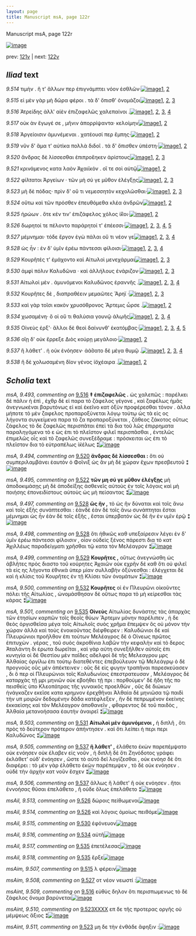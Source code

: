 ```yaml
---
layout: page
title: Manuscript msA, page 122r
---
```


Manuscript msA, page 122r

[![image](http://www.homermultitext.org/iipsrv?OBJ=IIP,1.0&FIF=/project/homer/pyramidal/deepzoom/hmt/vaimg/2017a/VA122RN_0294.tif&WID=100&CVT=JPEG)](http://www.homermultitext.org/ict2/?urn=urn:cite2:hmt:vaimg.2017a:VA122RN_0294)

prev:  [121v](../121v) | next:  [122v](../122v)

## *Iliad* text

*9.514* <a id="9.514"/> τιμὴν . ἥ τ' ἄλλων περ ἐπιγνάμπτει νόον ἐσθλῶν·[![image](http://www.homermultitext.org/iipsrv?OBJ=IIP,1.0&FIF=/project/homer/pyramidal/deepzoom/hmt/vaimg/2017a/VA122RN_0294.tif&RGN=0.2022,0.2119,0.4204,0.021&WID=1000&CVT=JPEG)](http://www.homermultitext.org/ict2/?urn=urn:cite2:hmt:vaimg.2017a:VA122RN_0294@0.2022,0.2119,0.4204,0.021)[1](#msA_9.667), [2](#msA_9.1)

*9.515* <a id="9.515"/> εἰ μὲν γὰρ μὴ δῶρα φέροι . τὰ δ' ὄπισθ' ὀνομάζοι[![image](http://www.homermultitext.org/iipsrv?OBJ=IIP,1.0&FIF=/project/homer/pyramidal/deepzoom/hmt/vaimg/2017a/VA122RN_0294.tif&RGN=0.2012,0.2322,0.4204,0.021&WID=1000&CVT=JPEG)](http://www.homermultitext.org/ict2/?urn=urn:cite2:hmt:vaimg.2017a:VA122RN_0294@0.2012,0.2322,0.4204,0.021)[1](#msA_9.667), [2](#msAim_9.507), [3](#msA_9.1)

*9.516* <a id="9.516"/> Ἀτρείδης ἀλλ' αἰὲν ἐπιζαφελῶς χαλεπαίνοι .[![image](http://www.homermultitext.org/iipsrv?OBJ=IIP,1.0&FIF=/project/homer/pyramidal/deepzoom/hmt/vaimg/2017a/VA122RN_0294.tif&RGN=0.2012,0.2517,0.4204,0.021&WID=1000&CVT=JPEG)](http://www.homermultitext.org/ict2/?urn=urn:cite2:hmt:vaimg.2017a:VA122RN_0294@0.2012,0.2517,0.4204,0.021)[1](#msA_9.667), [2](#msA_9.493), [3](#msAint_9.509), [4](#msA_9.1)

*9.517* <a id="9.517"/> οὐκ ὰν ἔγωγέ σε , μῆνιν ἀπορρίψαντα· κελοίμην[![image](http://www.homermultitext.org/iipsrv?OBJ=IIP,1.0&FIF=/project/homer/pyramidal/deepzoom/hmt/vaimg/2017a/VA122RN_0294.tif&RGN=0.1992,0.2705,0.4204,0.021&WID=1000&CVT=JPEG)](http://www.homermultitext.org/ict2/?urn=urn:cite2:hmt:vaimg.2017a:VA122RN_0294@0.1992,0.2705,0.4204,0.021)[1](#msA_9.667), [2](#msA_9.1)

*9.518* <a id="9.518"/> Ἀργείοισιν ἀμυνέμεναι . χατέουσί περ ἔμπης·[![image](http://www.homermultitext.org/iipsrv?OBJ=IIP,1.0&FIF=/project/homer/pyramidal/deepzoom/hmt/vaimg/2017a/VA122RN_0294.tif&RGN=0.1952,0.2885,0.4204,0.021&WID=1000&CVT=JPEG)](http://www.homermultitext.org/ict2/?urn=urn:cite2:hmt:vaimg.2017a:VA122RN_0294@0.1952,0.2885,0.4204,0.021)[1](#msA_9.667), [2](#msA_9.1)

*9.519* <a id="9.519"/> νῦν δ' ἅμα τ' αὐτίκα πολλὰ διδοῖ . τά δ' ὄπισθεν ὑπέστη·[![image](http://www.homermultitext.org/iipsrv?OBJ=IIP,1.0&FIF=/project/homer/pyramidal/deepzoom/hmt/vaimg/2017a/VA122RN_0294.tif&RGN=0.1942,0.3073,0.4515,0.0225&WID=1000&CVT=JPEG)](http://www.homermultitext.org/ict2/?urn=urn:cite2:hmt:vaimg.2017a:VA122RN_0294@0.1942,0.3073,0.4515,0.0225)[1](#msA_9.667), [2](#msA_9.1)

*9.520* <a id="9.520"/> ἄνδρας δὲ λίσσεσθαι ἐπιπροἕηκεν ἀρίστους[![image](http://www.homermultitext.org/iipsrv?OBJ=IIP,1.0&FIF=/project/homer/pyramidal/deepzoom/hmt/vaimg/2017a/VA122RN_0294.tif&RGN=0.1922,0.3276,0.4515,0.0225&WID=1000&CVT=JPEG)](http://www.homermultitext.org/ict2/?urn=urn:cite2:hmt:vaimg.2017a:VA122RN_0294@0.1922,0.3276,0.4515,0.0225)[1](#msA_9.667), [2](#msA_9.494), [3](#msA_9.1)

*9.521* <a id="9.521"/> κρινάμενος κατα λαὸν Ἀχαιϊκὸν . οἵ τε σοὶ αὐτῷ[![image](http://www.homermultitext.org/iipsrv?OBJ=IIP,1.0&FIF=/project/homer/pyramidal/deepzoom/hmt/vaimg/2017a/VA122RN_0294.tif&RGN=0.1932,0.3449,0.4214,0.0225&WID=1000&CVT=JPEG)](http://www.homermultitext.org/ict2/?urn=urn:cite2:hmt:vaimg.2017a:VA122RN_0294@0.1932,0.3449,0.4214,0.0225)[1](#msA_9.667), [2](#msA_9.1)

*9.522* <a id="9.522"/> φίλτατοι Ἀργείων · τῶν μὴ σύ γε μῦθον ἐλέγξῃς[![image](http://www.homermultitext.org/iipsrv?OBJ=IIP,1.0&FIF=/project/homer/pyramidal/deepzoom/hmt/vaimg/2017a/VA122RN_0294.tif&RGN=0.1922,0.3629,0.4214,0.0225&WID=1000&CVT=JPEG)](http://www.homermultitext.org/ict2/?urn=urn:cite2:hmt:vaimg.2017a:VA122RN_0294@0.1922,0.3629,0.4214,0.0225)[1](#msA_9.667), [2](#msA_9.495), [3](#msA_9.1)

*9.523* <a id="9.523"/> μὴ δὲ πόδας· πρὶν δ' οὔ τι νεμεσσητὸν κεχολῶσθαι·[![image](http://www.homermultitext.org/iipsrv?OBJ=IIP,1.0&FIF=/project/homer/pyramidal/deepzoom/hmt/vaimg/2017a/VA122RN_0294.tif&RGN=0.1892,0.3824,0.4214,0.0225&WID=1000&CVT=JPEG)](http://www.homermultitext.org/ict2/?urn=urn:cite2:hmt:vaimg.2017a:VA122RN_0294@0.1892,0.3824,0.4214,0.0225)[1](#msA_9.667), [2](#msAint_9.511), [3](#msA_9.1)

*9.524* <a id="9.524"/> οὕτω καὶ τῶν πρόσθεν ἐπευθόμεθα κλέα ἀνδρῶν[![image](http://www.homermultitext.org/iipsrv?OBJ=IIP,1.0&FIF=/project/homer/pyramidal/deepzoom/hmt/vaimg/2017a/VA122RN_0294.tif&RGN=0.1942,0.4012,0.4274,0.0225&WID=1000&CVT=JPEG)](http://www.homermultitext.org/ict2/?urn=urn:cite2:hmt:vaimg.2017a:VA122RN_0294@0.1942,0.4012,0.4274,0.0225)[1](#msA_9.667), [2](#msA_9.1)

*9.525* <a id="9.525"/> ἡρώων . ὅτε κέν τιν' ἐπιζάφελος χόλος ί̄̈κοι·[![image](http://www.homermultitext.org/iipsrv?OBJ=IIP,1.0&FIF=/project/homer/pyramidal/deepzoom/hmt/vaimg/2017a/VA122RN_0294.tif&RGN=0.1922,0.4207,0.4274,0.0225&WID=1000&CVT=JPEG)](http://www.homermultitext.org/ict2/?urn=urn:cite2:hmt:vaimg.2017a:VA122RN_0294@0.1922,0.4207,0.4274,0.0225)[1](#msA_9.667), [2](#msA_9.1)

*9.526* <a id="9.526"/> δωρητοί τε πέλοντο παράρητοί τ' ἐπέεσσι·[![image](http://www.homermultitext.org/iipsrv?OBJ=IIP,1.0&FIF=/project/homer/pyramidal/deepzoom/hmt/vaimg/2017a/VA122RN_0294.tif&RGN=0.1872,0.4388,0.4274,0.0225&WID=1000&CVT=JPEG)](http://www.homermultitext.org/ict2/?urn=urn:cite2:hmt:vaimg.2017a:VA122RN_0294@0.1872,0.4388,0.4274,0.0225)[1](#msA_9.667), [2](#msAil_9.513), [3](#msAil_9.514), [4](#msA_9.496), [5](#msA_9.1)

*9.527* <a id="9.527"/> μέμνημαι· τόδε ἔργον ἐγὼ πάλαι οὔ τι νέον γε[![image](http://www.homermultitext.org/iipsrv?OBJ=IIP,1.0&FIF=/project/homer/pyramidal/deepzoom/hmt/vaimg/2017a/VA122RN_0294.tif&RGN=0.1842,0.4606,0.4274,0.0225&WID=1000&CVT=JPEG)](http://www.homermultitext.org/ict2/?urn=urn:cite2:hmt:vaimg.2017a:VA122RN_0294@0.1842,0.4606,0.4274,0.0225)[1](#msA_9.667), [2](#msA_9.504), [3](#msAim_9.508), [4](#msA_9.1)

*9.528* <a id="9.528"/> ὡς ἦν : ἐν δ' ὑμῖν ἐρέω πάντεσσι φίλοισι·[![image](http://www.homermultitext.org/iipsrv?OBJ=IIP,1.0&FIF=/project/homer/pyramidal/deepzoom/hmt/vaimg/2017a/VA122RN_0294.tif&RGN=0.1802,0.4763,0.3744,0.0225&WID=1000&CVT=JPEG)](http://www.homermultitext.org/ict2/?urn=urn:cite2:hmt:vaimg.2017a:VA122RN_0294@0.1802,0.4763,0.3744,0.0225)[1](#msA_9.667), [2](#msA_9.497), [3](#msA_9.498), [4](#msA_9.1)

*9.529* <a id="9.529"/> Κουρῆτές τ' ἐμάχοντο καὶ Αἰτωλοὶ μενεχάρμαι[![image](http://www.homermultitext.org/iipsrv?OBJ=IIP,1.0&FIF=/project/homer/pyramidal/deepzoom/hmt/vaimg/2017a/VA122RN_0294.tif&RGN=0.1862,0.4959,0.4204,0.0225&WID=1000&CVT=JPEG)](http://www.homermultitext.org/ict2/?urn=urn:cite2:hmt:vaimg.2017a:VA122RN_0294@0.1862,0.4959,0.4204,0.0225)[1](#msA_9.667), [2](#msA_9.499), [3](#msA_9.1)

*9.530* <a id="9.530"/> ἀμφὶ πόλιν Καλυδῶνα · καὶ ἀλλήλους ἐνάριζον·[![image](http://www.homermultitext.org/iipsrv?OBJ=IIP,1.0&FIF=/project/homer/pyramidal/deepzoom/hmt/vaimg/2017a/VA122RN_0294.tif&RGN=0.1872,0.5162,0.4204,0.0225&WID=1000&CVT=JPEG)](http://www.homermultitext.org/ict2/?urn=urn:cite2:hmt:vaimg.2017a:VA122RN_0294@0.1872,0.5162,0.4204,0.0225)[1](#msA_9.667), [2](#msAil_9.515), [3](#msA_9.1)

*9.531* <a id="9.531"/> Αἰτωλοὶ μὲν . ἀμυνόμενοι Καλυδῶνος ἐραννῆς .[![image](http://www.homermultitext.org/iipsrv?OBJ=IIP,1.0&FIF=/project/homer/pyramidal/deepzoom/hmt/vaimg/2017a/VA122RN_0294.tif&RGN=0.1852,0.5334,0.4274,0.0225&WID=1000&CVT=JPEG)](http://www.homermultitext.org/ict2/?urn=urn:cite2:hmt:vaimg.2017a:VA122RN_0294@0.1852,0.5334,0.4274,0.0225)[1](#msA_9.502), [2](#msA_9.667), [3](#msA_9.503), [4](#msA_9.1)

*9.532* <a id="9.532"/> Κουρῆτες δὲ , διαπραθέειν μεμαῶτες Ἄρηϊ ·[![image](http://www.homermultitext.org/iipsrv?OBJ=IIP,1.0&FIF=/project/homer/pyramidal/deepzoom/hmt/vaimg/2017a/VA122RN_0294.tif&RGN=0.1812,0.5545,0.4274,0.0225&WID=1000&CVT=JPEG)](http://www.homermultitext.org/ict2/?urn=urn:cite2:hmt:vaimg.2017a:VA122RN_0294@0.1812,0.5545,0.4274,0.0225)[1](#msA_9.667), [2](#msA_9.500), [3](#msA_9.1)

*9.533* <a id="9.533"/> καὶ γὰρ τοῖσι κακὸν χρυσόθρονος Ἄρτεμις ὦρσε .[![image](http://www.homermultitext.org/iipsrv?OBJ=IIP,1.0&FIF=/project/homer/pyramidal/deepzoom/hmt/vaimg/2017a/VA122RN_0294.tif&RGN=0.1792,0.5702,0.4274,0.0225&WID=1000&CVT=JPEG)](http://www.homermultitext.org/ict2/?urn=urn:cite2:hmt:vaimg.2017a:VA122RN_0294@0.1792,0.5702,0.4274,0.0225)[1](#msA_9.667), [2](#msA_9.1)

*9.534* <a id="9.534"/> χωσαμένη· ὅ οἱ οὔ τι θαλύσια γουνῷ ἀλῳῆς[![image](http://www.homermultitext.org/iipsrv?OBJ=IIP,1.0&FIF=/project/homer/pyramidal/deepzoom/hmt/vaimg/2017a/VA122RN_0294.tif&RGN=0.1782,0.5943,0.4274,0.0225&WID=1000&CVT=JPEG)](http://www.homermultitext.org/ict2/?urn=urn:cite2:hmt:vaimg.2017a:VA122RN_0294@0.1782,0.5943,0.4274,0.0225)[1](#msA_9.667), [2](#msAint_9.512), [3](#msAil_9.516), [4](#msA_9.1)

*9.535* <a id="9.535"/> Οἰνεὺς ἐρξ'· ἄλλοι δὲ θεοὶ δαίνυνθ' ἑκατόμβας·[![image](http://www.homermultitext.org/iipsrv?OBJ=IIP,1.0&FIF=/project/homer/pyramidal/deepzoom/hmt/vaimg/2017a/VA122RN_0294.tif&RGN=0.1782,0.6131,0.4274,0.0225&WID=1000&CVT=JPEG)](http://www.homermultitext.org/ict2/?urn=urn:cite2:hmt:vaimg.2017a:VA122RN_0294@0.1782,0.6131,0.4274,0.0225)[1](#msA_9.667), [2](#msA_9.501), [3](#msAil_9.518), [4](#msAil_9.517), [5](#msA_9.1)

*9.536* <a id="9.536"/> οἴῃ δ' οὐκ ἔρρεξε Διὸς κούρῃ μεγάλοιο·[![image](http://www.homermultitext.org/iipsrv?OBJ=IIP,1.0&FIF=/project/homer/pyramidal/deepzoom/hmt/vaimg/2017a/VA122RN_0294.tif&RGN=0.1772,0.6296,0.4274,0.0225&WID=1000&CVT=JPEG)](http://www.homermultitext.org/ict2/?urn=urn:cite2:hmt:vaimg.2017a:VA122RN_0294@0.1772,0.6296,0.4274,0.0225)[1](#msA_9.667), [2](#msA_9.1)

*9.537* <a id="9.537"/> ἢ λάθετ' . ἠ οὐκ ἐνόησεν· ἀά̄σατο δὲ μέγα θυμῷ .[![image](http://www.homermultitext.org/iipsrv?OBJ=IIP,1.0&FIF=/project/homer/pyramidal/deepzoom/hmt/vaimg/2017a/VA122RN_0294.tif&RGN=0.1802,0.6491,0.4274,0.0225&WID=1000&CVT=JPEG)](http://www.homermultitext.org/ict2/?urn=urn:cite2:hmt:vaimg.2017a:VA122RN_0294@0.1802,0.6491,0.4274,0.0225)[1](#msA_9.667), [2](#msA_9.506), [3](#msA_9.505), [4](#msA_9.1)

*9.538* <a id="9.538"/> ἣ δὲ χολωσαμένη δῖον γένος ἰ̈οχέαιρα .[![image](http://www.homermultitext.org/iipsrv?OBJ=IIP,1.0&FIF=/project/homer/pyramidal/deepzoom/hmt/vaimg/2017a/VA122RN_0294.tif&RGN=0.1792,0.6687,0.4274,0.0225&WID=1000&CVT=JPEG)](http://www.homermultitext.org/ict2/?urn=urn:cite2:hmt:vaimg.2017a:VA122RN_0294@0.1792,0.6687,0.4274,0.0225)[1](#msA_9.667), [2](#msA_9.1)

## *Scholia* text

*msA, 9.493, commenting on* [9.516](#9.516)  <a id="msA_9.493"/> **‡ ἐπιζαφελῶς .** ὡς χαλεπῶς : παρέλκει δὲ πάλιν ἡ ἐπὶ , ἐχθρ δὲ εἰ παρα τὸ ζάφελος γέγονε , καὶ ζαφέλως ἡμᾶς ἀνεγνωκέναι βαρυτόνως εἰ καὶ ἐκεῖνο κατ ὀξὺν προφέρεσθαι τόνον . ἀλλα μήποτε τὸ μὲν ζαφελος προπαροξύνεται λόγῳ τούτῳ ὡς τὰ εἰς ος λήγοντα συγκείμενα παρα τὸ ζα προπαροξύνεται , ζάθεος ζάκοτος οὕτως ζάφελος τὸ δε ζαφελῶς περισπᾶται ἐπεὶ τὰ δια τοῦ λῶς ἐπιρρηματα παραληγόμενα τὸ ε ὡς ἐπι τὸ πλεῖστον φιλεῖ περισπᾶσθαι , ἐντελῶς ἐπιμελῶς οἷς καὶ τὸ ζαφελῶς συνεξέδραμε : πρόσκειται ὡς ἐπι τὸ πλεῖστον δια τὸ εὐτραπέλως ἰ̈κέλως ⁑[![image](http://www.homermultitext.org/iipsrv?OBJ=IIP,1.0&FIF=/project/homer/pyramidal/deepzoom/hmt/vaimg/2017a/VA122RN_0294.tif&RGN=0.1882,0.0992,0.6306,0.0639&WID=1000&CVT=JPEG)](http://www.homermultitext.org/ict2/?urn=urn:cite2:hmt:vaimg.2017a:VA122RN_0294@0.1882,0.0992,0.6306,0.0639)

*msA, 9.494, commenting on* [9.520](#9.520)  <a id="msA_9.494"/> **ἄνδρας δὲ λίσσεσθαι :** ὅτι οὐ συμπεριλαμβάνει ἑαυτὸν ὁ Φοῖνιξ ὡς ἂν μὴ δὲ χώραν ἔχων πρεσβευτοῦ ⁑[![image](http://www.homermultitext.org/iipsrv?OBJ=IIP,1.0&FIF=/project/homer/pyramidal/deepzoom/hmt/vaimg/2017a/VA122RN_0294.tif&RGN=0.1942,0.1488,0.6306,0.0263&WID=1000&CVT=JPEG)](http://www.homermultitext.org/ict2/?urn=urn:cite2:hmt:vaimg.2017a:VA122RN_0294@0.1942,0.1488,0.6306,0.0263)

*msA, 9.495, commenting on* [9.522](#9.522)  <a id="msA_9.495"/> **τῶν μη σύ γε μῦθον ἐλέγξῃς** μὴ ἀποδοκιμάσῃς μὴ δὲ ἀποδείξης ἀσθενεῖς αὐτοὺς ἐν τοῖς λόγοις καὶ μὴ ποιήσης ἐπονειδίστους αὐτοὺς ὡς μὴ πείσαντας ⁑[![image](http://www.homermultitext.org/iipsrv?OBJ=IIP,1.0&FIF=/project/homer/pyramidal/deepzoom/hmt/vaimg/2017a/VA122RN_0294.tif&RGN=0.1862,0.1638,0.6306,0.0263&WID=1000&CVT=JPEG)](http://www.homermultitext.org/ict2/?urn=urn:cite2:hmt:vaimg.2017a:VA122RN_0294@0.1862,0.1638,0.6306,0.0263)

*msA, 9.497, commenting on* [9.528](#9.528)  <a id="msA_9.497"/> **ὣς ἢν ,** τὸ ὡς ἢν δύναται καὶ τοῖς ἄνω καὶ τοῖς ἐξῆς συνάπτεσθαι : ἐὰνδὲ ἐὰν δὲ τοῖς ἄνω συνάπτηται ἔσται μέμνημαι ὡς ἦν ἐὰν δὲ τοῖς ἑξῆς , ἔσται ὑπερβατόν ὡς δὲ ἢν ἐν υμῖν ἐρῷ ⁑[![image](http://www.homermultitext.org/iipsrv?OBJ=IIP,1.0&FIF=/project/homer/pyramidal/deepzoom/hmt/vaimg/2017a/VA122RN_0294.tif&RGN=0.6186,0.2051,0.2022,0.0601&WID=1000&CVT=JPEG)](http://www.homermultitext.org/ict2/?urn=urn:cite2:hmt:vaimg.2017a:VA122RN_0294@0.6186,0.2051,0.2022,0.0601)

*msA, 9.498, commenting on* [9.528](#9.528)  <a id="msA_9.498"/> ὅτι ἡθικῶς καθ υπεξαίρεσιν λέγει ἐν δ' ὑμῖν ἐρέω πάντεσσι φίλοισιν , οἷον οὐδεὶς ξένος πάρεστι δια τὸ κατ Ἀχιλλέως παραδείγματι χρῆσθαι τῷ κατα τὸν Μελέαγρον ⁑[![image](http://www.homermultitext.org/iipsrv?OBJ=IIP,1.0&FIF=/project/homer/pyramidal/deepzoom/hmt/vaimg/2017a/VA122RN_0294.tif&RGN=0.6236,0.2615,0.2022,0.0601&WID=1000&CVT=JPEG)](http://www.homermultitext.org/ict2/?urn=urn:cite2:hmt:vaimg.2017a:VA122RN_0294@0.6236,0.2615,0.2022,0.0601)

*msA, 9.499, commenting on* [9.529](#9.529)  <a id="msA_9.499"/> **Κουρῆτες ,** οὕτως ἀνεγνώσθη ὡς ἀβλῆτες πρὸς διαστο τοῦ κούρητες Ἀχαιῶν οὐκ εχρῆν δέ καθ ὅτι οὐ φιλεῖ τὰ εἰς ης λήγοντα ἐθνικὰ ὑπερ μίαν συλλαβὴν ὀξύνεσθαι : ἐλέγχεται δὲ καὶ ἡ κλίσις τοῦ Κουρῆτες ἐν τῇ Κλίσει τῶν ὀνομάτων ⁑[![image](http://www.homermultitext.org/iipsrv?OBJ=IIP,1.0&FIF=/project/homer/pyramidal/deepzoom/hmt/vaimg/2017a/VA122RN_0294.tif&RGN=0.6076,0.3201,0.2202,0.0811&WID=1000&CVT=JPEG)](http://www.homermultitext.org/ict2/?urn=urn:cite2:hmt:vaimg.2017a:VA122RN_0294@0.6076,0.3201,0.2202,0.0811)

*msA, 9.500, commenting on* [9.532](#9.532)  <a id="msA_9.500"/> **Κουρῆτες** οἱ ἐν Πλευρῶνι οἰκοῦντες πόλει τῆς Αἰτωλίας , ὠνομάσθησαν δὲ οὕτως παρα τὸ μὴ κείρεσθαι τὰς κάρας ⁑[![image](http://www.homermultitext.org/iipsrv?OBJ=IIP,1.0&FIF=/project/homer/pyramidal/deepzoom/hmt/vaimg/2017a/VA122RN_0294.tif&RGN=0.6086,0.3982,0.2202,0.0496&WID=1000&CVT=JPEG)](http://www.homermultitext.org/ict2/?urn=urn:cite2:hmt:vaimg.2017a:VA122RN_0294@0.6086,0.3982,0.2202,0.0496)

*msA, 9.501, commenting on* [9.535](#9.535)  <a id="msA_9.501"/> **Οἰνεὺς** Αἰτωλίας δυνάστης τὰς ἀπαρχὰς τῶν ἑτησίων καρπῶν τοῖς θεοῖς θύων Ἄρτεμιν μόνην παρέλιπεν , ἡ δε θεὸς ὀργισθεῖσα μέγα τοῖς Αἰτωλοῖς συὸς χρῆμα ἔπεμψεν ὃς οὐ μόνον τὴν χώραν ἀλλὰ καὶ τοὺς ἐνοικοῦντας διέφθειρεν : Καλυδώνιοι δὲ καὶ Πλευρώνιοι προῆλθον ἐπι τούτων Μελέαγρος δὲ ὁ Οἰνεως πρῶτος ἐπιτυχὼν . γέρας , τοῦ συὸς ἀκροθίνια λαβῶν τὴν κεφαλὴν καὶ τὸ δερος Ἀταλάντη δι έρωτα δωρεῖται , καὶ γὰρ αύτη συνεξῆλθεν αὐτοῖς ἐπι κυνηγία οἱ δὲ Θεστίου μὲν παῖδες αδελφοὶ δὲ τῆς Μελεαγρου μρς Ἀλθαίας ὀργίλω ἐπι τούτῳ διατεθέντες ἐπεβούλευον τῷ Μελεάγρῳ ὁ δὲ προγνοὺς οὓς μὲν ἀπέκτεινεν : οὓς δὲ εἰς φυγην τραπῆναι παρεσκεύασεν , δι ὅ περ οἱ Πλευρώνιοι τοῖς Καλυδωνίοις ἐπεστρατευσαν , Μελέαγρος δὲ καταρχὰς τῇ μρι μηνιῶν οὐκ εβοήθει τῇ πρι : πορθούμεν' δὲ ἤδη τῆς πο πεισθεὶς ὑπο Κλεοπάτρας τῆς γυναικός προελθὼν , οὓς δὲ διώκων ἠνάγκαζεν εκεῖσε κατα κρημνον ἐρεχθῆναι Ἀλθαία δὲ μηνιῶσα τῷ παιδὶ τὴν υπ μοιρῶν δεδομένην δᾶδα κατέφλεξεν , ἢν δὲ πεπρωμένον ἐκείνης ἐκκαείσης καὶ τὸν Μελέαγρον ἀποθανεῖν , φθαρεντος δὲ τοῦ παιδὸς , Ἀλθαία μετανοήσασα ἑαυτὴν ἀναιρεῖ ⁑[![image](http://www.homermultitext.org/iipsrv?OBJ=IIP,1.0&FIF=/project/homer/pyramidal/deepzoom/hmt/vaimg/2017a/VA122RN_0294.tif&RGN=0.1592,0.4455,0.6627,0.2893&WID=1000&CVT=JPEG)](http://www.homermultitext.org/ict2/?urn=urn:cite2:hmt:vaimg.2017a:VA122RN_0294@0.1592,0.4455,0.6627,0.2893)

*msA, 9.503, commenting on* [9.531](#9.531)  <a id="msA_9.503"/> **Αἰτωλοὶ μὲν ἀμυνόμενοι ,** ἡ διπλῆ , ὅτι πρὸς τὸ δεύτερον πρότερον ἀπήντησεν . καὶ ὅτι λείπει ἡ περι περι Καλυδῶνος ⁑[![image](http://www.homermultitext.org/iipsrv?OBJ=IIP,1.0&FIF=/project/homer/pyramidal/deepzoom/hmt/vaimg/2017a/VA122RN_0294.tif&RGN=0.1642,0.7603,0.6587,0.0255&WID=1000&CVT=JPEG)](http://www.homermultitext.org/ict2/?urn=urn:cite2:hmt:vaimg.2017a:VA122RN_0294@0.1642,0.7603,0.6587,0.0255)

*msA, 9.505, commenting on* [9.537](#9.537)  <a id="msA_9.505"/> **ἢ λάθετ' ,** ἐλάθετο ἐκὼν παρεπέμψατο οὐκ ενόησεν οὐκ έλαβεν εἰς νοῦν , ἡ διπλῆ δὲ ὅτι Ζηνόδοτος γράφει ἐκλάθετ' οὐδ' ἐνόησεν , ὥστε τὸ αὐτὸ δεῖ λογίζεσθαι , οὐκ ενόησ δὲ ὅτι διαφέρει : τὸ μὲν γὰρ ἐλάθετο ἑκὼν παρέπεμψεν , τὸ δὲ οὐκ ενόησεν . οὐδὲ τὴν ἀρχὴν κατ νοῦν ἔσχεν ⁑[![image](http://www.homermultitext.org/iipsrv?OBJ=IIP,1.0&FIF=/project/homer/pyramidal/deepzoom/hmt/vaimg/2017a/VA122RN_0294.tif&RGN=0.1612,0.7926,0.6587,0.0346&WID=1000&CVT=JPEG)](http://www.homermultitext.org/ict2/?urn=urn:cite2:hmt:vaimg.2017a:VA122RN_0294@0.1612,0.7926,0.6587,0.0346)

*msA, 9.506, commenting on* [9.537](#9.537)  <a id="msA_9.506"/> ἄλλως ἢ λάθετ' ἢ οὐκ ενόησεν . ἤτοι ἐννοήσας θῦσαι ἐπελάθετο , ἢ οὐδε ὅλως ἐπελάθετο ⁑[![image](http://www.homermultitext.org/iipsrv?OBJ=IIP,1.0&FIF=/project/homer/pyramidal/deepzoom/hmt/vaimg/2017a/VA122RN_0294.tif&RGN=0.1632,0.8122,0.6587,0.0293&WID=1000&CVT=JPEG)](http://www.homermultitext.org/ict2/?urn=urn:cite2:hmt:vaimg.2017a:VA122RN_0294@0.1632,0.8122,0.6587,0.0293)

*msAil, 9.513, commenting on* [9.526](#9.526)  <a id="msAil_9.513"/> δώροις πείθωμενοι[![image](http://www.homermultitext.org/iipsrv?OBJ=IIP,1.0&FIF=/project/homer/pyramidal/deepzoom/hmt/vaimg/2017a/VA122RN_0294.tif&RGN=0.2122,0.4313,0.0961,0.0188&WID=1000&CVT=JPEG)](http://www.homermultitext.org/ict2/?urn=urn:cite2:hmt:vaimg.2017a:VA122RN_0294@0.2122,0.4313,0.0961,0.0188)

*msAil, 9.514, commenting on* [9.526](#9.526)  <a id="msAil_9.514"/> καὶ λόγοις ὁμοίως πειθόμε[![image](http://www.homermultitext.org/iipsrv?OBJ=IIP,1.0&FIF=/project/homer/pyramidal/deepzoom/hmt/vaimg/2017a/VA122RN_0294.tif&RGN=0.3834,0.435,0.1171,0.0188&WID=1000&CVT=JPEG)](http://www.homermultitext.org/ict2/?urn=urn:cite2:hmt:vaimg.2017a:VA122RN_0294@0.3834,0.435,0.1171,0.0188)

*msAil, 9.515, commenting on* [9.530](#9.530)  <a id="msAil_9.515"/> ἐφόνευον[![image](http://www.homermultitext.org/iipsrv?OBJ=IIP,1.0&FIF=/project/homer/pyramidal/deepzoom/hmt/vaimg/2017a/VA122RN_0294.tif&RGN=0.5516,0.5094,0.0531,0.0195&WID=1000&CVT=JPEG)](http://www.homermultitext.org/ict2/?urn=urn:cite2:hmt:vaimg.2017a:VA122RN_0294@0.5516,0.5094,0.0531,0.0195)

*msAil, 9.516, commenting on* [9.534](#9.534)  <a id="msAil_9.516"/> αὐτῆ[![image](http://www.homermultitext.org/iipsrv?OBJ=IIP,1.0&FIF=/project/homer/pyramidal/deepzoom/hmt/vaimg/2017a/VA122RN_0294.tif&RGN=0.2923,0.5853,0.0531,0.0195&WID=1000&CVT=JPEG)](http://www.homermultitext.org/ict2/?urn=urn:cite2:hmt:vaimg.2017a:VA122RN_0294@0.2923,0.5853,0.0531,0.0195)

*msAil, 9.517, commenting on* [9.535](#9.535)  <a id="msAil_9.517"/> ἐπετέλεσας[![image](http://www.homermultitext.org/iipsrv?OBJ=IIP,1.0&FIF=/project/homer/pyramidal/deepzoom/hmt/vaimg/2017a/VA122RN_0294.tif&RGN=0.2823,0.6033,0.042,0.0195&WID=1000&CVT=JPEG)](http://www.homermultitext.org/ict2/?urn=urn:cite2:hmt:vaimg.2017a:VA122RN_0294@0.2823,0.6033,0.042,0.0195)

*msAil, 9.518, commenting on* [9.535](#9.535)  <a id="msAil_9.518"/> ἔρξε[![image](http://www.homermultitext.org/iipsrv?OBJ=IIP,1.0&FIF=/project/homer/pyramidal/deepzoom/hmt/vaimg/2017a/VA122RN_0294.tif&RGN=0.2693,0.6078,0.023,0.012&WID=1000&CVT=JPEG)](http://www.homermultitext.org/ict2/?urn=urn:cite2:hmt:vaimg.2017a:VA122RN_0294@0.2693,0.6078,0.023,0.012)

*msAim, 9.507, commenting on* [9.515](#9.515)  <a id="msAim_9.507"/> λ φέρειν[![image](http://www.homermultitext.org/iipsrv?OBJ=IIP,1.0&FIF=/project/homer/pyramidal/deepzoom/hmt/vaimg/2017a/VA122RN_0294.tif&RGN=0.5886,0.2224,0.048,0.018&WID=1000&CVT=JPEG)](http://www.homermultitext.org/ict2/?urn=urn:cite2:hmt:vaimg.2017a:VA122RN_0294@0.5886,0.2224,0.048,0.018)

*msAim, 9.508, commenting on* [9.527](#9.527)  <a id="msAim_9.508"/> οτ νέον νεωστί :[![image](http://www.homermultitext.org/iipsrv?OBJ=IIP,1.0&FIF=/project/homer/pyramidal/deepzoom/hmt/vaimg/2017a/VA122RN_0294.tif&RGN=0.5696,0.4613,0.048,0.018&WID=1000&CVT=JPEG)](http://www.homermultitext.org/ict2/?urn=urn:cite2:hmt:vaimg.2017a:VA122RN_0294@0.5696,0.4613,0.048,0.018)

*msAint, 9.509, commenting on* [9.516](#9.516)  <a id="msAint_9.509"/> εὐθὺς δηλον ὅτι περισπωμενως τὸ δὲ ζάφελος ὄνομα βαρύνεται[![image](http://www.homermultitext.org/iipsrv?OBJ=IIP,1.0&FIF=/project/homer/pyramidal/deepzoom/hmt/vaimg/2017a/VA122RN_0294.tif&RGN=0.1241,0.2337,0.0631,0.0518&WID=1000&CVT=JPEG)](http://www.homermultitext.org/ict2/?urn=urn:cite2:hmt:vaimg.2017a:VA122RN_0294@0.1241,0.2337,0.0631,0.0518)

*msAint, 9.510, commenting on* [9.523XXXX](#9.523XXXX)  <a id="msAint_9.510"/> επ δε τῆς προτερας οργῆς οὐ μέμψεως ἄξιος ⁑[![image](http://www.homermultitext.org/iipsrv?OBJ=IIP,1.0&FIF=/project/homer/pyramidal/deepzoom/hmt/vaimg/2017a/VA122RN_0294.tif&RGN=0.1051,0.3757,0.1361,0.0188&WID=1000&CVT=JPEG)](http://www.homermultitext.org/ict2/?urn=urn:cite2:hmt:vaimg.2017a:VA122RN_0294@0.1051,0.3757,0.1361,0.0188)

*msAint, 9.511, commenting on* [9.523](#9.523)  <a id="msAint_9.511"/> μη δε τὴν ἐνθάδε ἄφηξιν :[![image](http://www.homermultitext.org/iipsrv?OBJ=IIP,1.0&FIF=/project/homer/pyramidal/deepzoom/hmt/vaimg/2017a/VA122RN_0294.tif&RGN=0.1221,0.3914,0.0691,0.0188&WID=1000&CVT=JPEG)](http://www.homermultitext.org/ict2/?urn=urn:cite2:hmt:vaimg.2017a:VA122RN_0294@0.1221,0.3914,0.0691,0.0188)